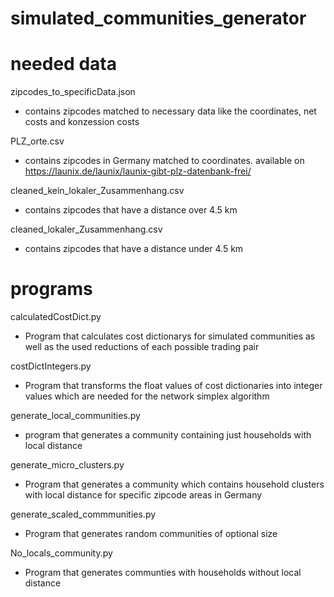 # simulated_communities_generator


# needed data

zipcodes_to_specificData.json
- contains zipcodes matched to necessary data like the coordinates, net costs and konzession costs

PLZ_orte.csv
- contains zipcodes in Germany matched to coordinates.
  available on https://launix.de/launix/launix-gibt-plz-datenbank-frei/

cleaned_kein_lokaler_Zusammenhang.csv
- contains zipcodes that have a distance over 4.5 km

cleaned_lokaler_Zusammenhang.csv
- contains zipcodes that have a distance under 4.5 km

# programs

calculatedCostDict.py
-	Program that calculates cost dictionarys for simulated communities as well as the used reductions
  of each possible trading pair


costDictIntegers.py
-	Program that transforms the float values of cost dictionaries into integer values which are needed for
  the network simplex algorithm


generate_local_communities.py
-	program that generates a community containing just households with local distance 


generate_micro_clusters.py
-	Program that generates a community which contains household clusters with local distance
  for specific zipcode areas in Germany


generate_scaled_commmunities.py
-	Program that generates random communities of optional size


No_locals_community.py
- Program that generates communties with households without local distance

